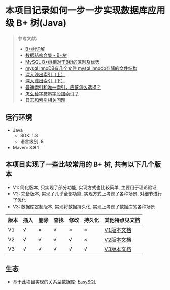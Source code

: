 # 本项目记录如何一步一步实现数据库应用级 B+ 树(Java)
> 参考文献:
> - [B+树详解](https://ivanzz1001.github.io/records/post/data-structure/2018/06/16/ds-bplustree)
> - [数据结构合集 - B+树](https://www.bilibili.com/video/BV1bs421u7pY/)
> - [MySQL B+树相对于B树的区别及优势](https://juejin.cn/post/7117516433386373133)
> - [mysql InnoDB有几个文件 mysql innodb存储的文件结构](https://blog.51cto.com/u_16099267/9567953)
> - [深入浅出索引（上）](https://time.geekbang.org/column/article/69236)
> - [深入浅出索引（下）](https://time.geekbang.org/column/article/69636)
> - [普通索引和唯一索引，应该怎么选择？](https://time.geekbang.org/column/article/70848)
> - [怎么给字符串字段加索引？](https://time.geekbang.org/column/article/71492)
> - [日志和索引相关问题](https://time.geekbang.org/column/article/73161)

## 运行环境
- Java
    - SDK: 1.8
    - 语言级别: 8
- Maven: 3.8.1

## 本项目实现了一些比较常用的 B+ 树, 共有以下几个版本

- V1: 简化版本, 只实现了部分功能, 实现方式也比较简单, 主要用于理论验证
- V2: 完备版本, 实现了几乎全部功能, 实现方式上考虑了各种场景, 对细节进行了优化
- V3: 数据库定制版本, 实现将数据持久化, 实现上考虑了数据库的各种场景

| 版本  | 插入  | 删除  | 查找  | 修改  | 持久化 | 其他特点见文档                     |
| --- | --- | --- | --- | --- |-----|-----------------------------|
| V1  | √   | ×   | √   | ×   | ×   | [V1版本文档](docs/README.V1.md) |
| V2  | √   | √   | √   | √   | ×   | [V2版本文档](docs/README.V2.md)      |
| V3  | √   | √   | √   | √   | √   | [V3版本文档](docs/README.V3.md)      |

## 生态
- 基于此项目实现的关系型数据库: [EasySQL](https://github.com/wwkk-y/EasySQL)